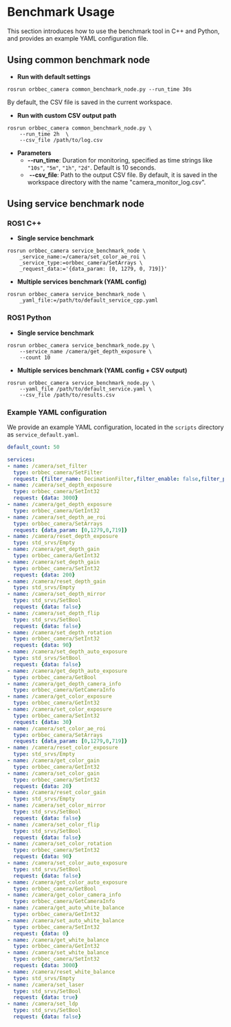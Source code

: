 # Benchmark Usage

This section introduces how to use the benchmark tool in C++ and Python, and provides an example YAML configuration file.

## Using common benchmark node

* **Run with default settings**

```
rosrun orbbec_camera common_benchmark_node.py --run_time 30s
```

By default, the CSV file is saved in the current workspace.

* **Run with custom CSV output path**

```
rosrun orbbec_camera common_benchmark_node.py \
    --run_time 2h  \
    --csv_file /path/to/log.csv
```

* **Parameters**
  * **--run_time**: Duration for monitoring, specified as time strings like `"10s"`, `"5m"`, `"1h"`, `"2d"`. Default is 10 seconds.
  *  **--csv_file**: Path to the output CSV file. By default, it is saved in the workspace directory with the name "camera_monitor_log.csv".

## Using service benchmark node

### ROS1 C++

* **Single service benchmark**

```
rosrun orbbec_camera service_benchmark_node \
    _service_name:=/camera/set_color_ae_roi \
    _service_type:=orbbec_camera/SetArrays \
    _request_data:='{data_param: [0, 1279, 0, 719]}'
```

* **Multiple services benchmark (YAML config)**

```
rosrun orbbec_camera service_benchmark_node \
    _yaml_file:=/path/to/default_service_cpp.yaml
```

### ROS1 Python

* **Single service benchmark**

```
rosrun orbbec_camera service_benchmark_node.py \
    --service_name /camera/get_depth_exposure \
    --count 10
```

* **Multiple services benchmark (YAML config + CSV output)**

```
rosrun orbbec_camera service_benchmark_node.py \
    --yaml_file /path/to/default_service.yaml \
    --csv_file /path/to/results.csv
```

### **Example YAML configuration**

We provide an example YAML configuration, located in the `scripts` directory as `service_default.yaml`.

```yaml
default_count: 50

services:
- name: /camera/set_filter
  type: orbbec_camera/SetFilter
  request: {filter_name: DecimationFilter,filter_enable: false,filter_param: [5]}
- name: /camera/set_depth_exposure
  type: orbbec_camera/SetInt32
  request: {data: 3000}
- name: /camera/get_depth_exposure
  type: orbbec_camera/GetInt32
- name: /camera/set_depth_ae_roi
  type: orbbec_camera/SetArrays
  request: {data_param: [0,1279,0,719]}
- name: /camera/reset_depth_exposure
  type: std_srvs/Empty
- name: /camera/get_depth_gain
  type: orbbec_camera/GetInt32
- name: /camera/set_depth_gain
  type: orbbec_camera/SetInt32
  request: {data: 200}
- name: /camera/reset_depth_gain
  type: std_srvs/Empty
- name: /camera/set_depth_mirror
  type: std_srvs/SetBool
  request: {data: false}
- name: /camera/set_depth_flip
  type: std_srvs/SetBool
  request: {data: false}
- name: /camera/set_depth_rotation
  type: orbbec_camera/SetInt32
  request: {data: 90}
- name: /camera/set_depth_auto_exposure
  type: std_srvs/SetBool
  request: {data: false}
- name: /camera/get_depth_auto_exposure
  type: orbbec_camera/GetBool
- name: /camera/get_depth_camera_info
  type: orbbec_camera/GetCameraInfo
- name: /camera/get_color_exposure
  type: orbbec_camera/GetInt32
- name: /camera/set_color_exposure
  type: orbbec_camera/SetInt32
  request: {data: 30}
- name: /camera/set_color_ae_roi
  type: orbbec_camera/SetArrays
  request: {data_param: [0,1279,0,719]}
- name: /camera/reset_color_exposure
  type: std_srvs/Empty
- name: /camera/get_color_gain
  type: orbbec_camera/GetInt32
- name: /camera/set_color_gain
  type: orbbec_camera/SetInt32
  request: {data: 20}
- name: /camera/reset_color_gain
  type: std_srvs/Empty
- name: /camera/set_color_mirror
  type: std_srvs/SetBool
  request: {data: false}
- name: /camera/set_color_flip
  type: std_srvs/SetBool
  request: {data: false}
- name: /camera/set_color_rotation
  type: orbbec_camera/SetInt32
  request: {data: 90}
- name: /camera/set_color_auto_exposure
  type: std_srvs/SetBool
  request: {data: false}
- name: /camera/get_color_auto_exposure
  type: orbbec_camera/GetBool
- name: /camera/get_color_camera_info
  type: orbbec_camera/GetCameraInfo
- name: /camera/get_auto_white_balance
  type: orbbec_camera/GetInt32
- name: /camera/set_auto_white_balance
  type: orbbec_camera/SetInt32
  request: {data: 0}
- name: /camera/get_white_balance
  type: orbbec_camera/GetInt32
- name: /camera/set_white_balance
  type: orbbec_camera/SetInt32
  request: {data: 3000}
- name: /camera/reset_white_balance
  type: std_srvs/Empty
- name: /camera/set_laser
  type: std_srvs/SetBool
  request: {data: true}
- name: /camera/set_ldp
  type: std_srvs/SetBool
  request: {data: false}
```
